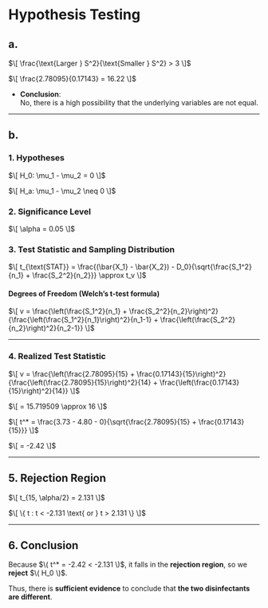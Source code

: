 
# Hypothesis Testing

## a. 
$\[
\frac{\text{Larger } S^2}{\text{Smaller } S^2} > 3
\]$

$\[
\frac{2.78095}{0.17143} = 16.22
\]$

- **Conclusion**:  
  No, there is a high possibility that the underlying variables are not equal.

---

## b. 

### 1. Hypotheses
$\[
H_0: \mu_1 - \mu_2 = 0
\]$  

$\[
H_a: \mu_1 - \mu_2 \neq 0
\]$

### 2. Significance Level
$\[
\alpha = 0.05
\]$

### 3. Test Statistic and Sampling Distribution
$\[
t_{\text{STAT}} = \frac{(\bar{X_1} - \bar{X_2}) - D_0}{\sqrt{\frac{S_1^2}{n_1} + \frac{S_2^2}{n_2}}} \approx t_v
\]$

#### Degrees of Freedom (Welch’s t-test formula)
$\[
v = \frac{\left(\frac{S_1^2}{n_1} + \frac{S_2^2}{n_2}\right)^2}
{\frac{\left(\frac{S_1^2}{n_1}\right)^2}{n_1-1} + \frac{\left(\frac{S_2^2}{n_2}\right)^2}{n_2-1}}
\]$

---

### 4. Realized Test Statistic
$\[
v = \frac{\left(\frac{2.78095}{15} + \frac{0.17143}{15}\right)^2}
{\frac{\left(\frac{2.78095}{15}\right)^2}{14} + \frac{\left(\frac{0.17143}{15}\right)^2}{14}}
\]$

$\[
= 15.719509 \approx 16
\]$

$\[
t^* = \frac{3.73 - 4.80 - 0}{\sqrt{\frac{2.78095}{15} + \frac{0.17143}{15}}}
\]$

$\[
= -2.42
\]$

---

## 5. Rejection Region

$\[
t_{15, \alpha/2} = 2.131
\]$

$\[
\{ t : t < -2.131 \text{ or } t > 2.131 \}
\]$

---

## 6. Conclusion

Because $\( t^* = -2.42 < -2.131 \)$, it falls in the **rejection region**, so we **reject** $\( H_0 \)$.

Thus, there is **sufficient evidence** to conclude that **the two disinfectants are different**.
